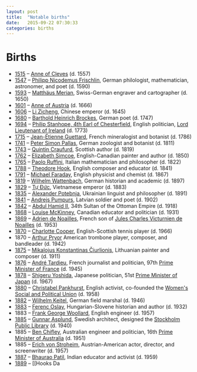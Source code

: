 ```yaml
---
layout: post
title:  "Notable births"
date:   2015-09-22 07:30:33
categories: births
---
```

# Births
-   [1515] – [Anne of Cleves] (d. 1557)
-   [1547] – [Philipp Nicodemus Frischlin], German philologist,
    mathematician, astronomer, and poet (d. 1590)
-   [1593] – [Matthäus Merian], Swiss-German engraver and
    cartographer (d. 1650)
-   [1601] – [Anne of Austria] (d. 1666)
-   [1606] – [Li Zicheng], Chinese emperor (d. 1645)
-   [1680] – [Barthold Heinrich Brockes], German poet (d. 1747)
-   [1694] – [Philip Stanhope, 4th Earl of Chesterfield], English
    politician, [Lord Lieutenant of Ireland] (d. 1773)
-   [1715] – [Jean-Étienne Guettard], French mineralogist and
    botanist (d. 1786)
-   [1741] – [Peter Simon Pallas], German zoologist and botanist (d.
    1811)
-   [1743] – [Quintin Craufurd], Scottish author (d. 1819)
-   [1762] – [Elizabeth Simcoe], English-Canadian painter and author (d.
    1850)
-   [1765] – [Paolo Ruffini], Italian mathematician and philosopher (d.
    1822)
-   [1788] – [Theodore Hook], English composer and educator (d. 1841)
-   [1791] – [Michael Faraday], English physicist and chemist (d. 1867)
-   [1819] – [Wilhelm Wattenbach], German historian and academic (d.
    1897)
-   [1829] – [Tự Đức], Vietnamese emperor (d. 1883)
-   [1835] – [Alexander Potebnja], Ukrainian linguist and
    philosopher (d. 1891)
-   [1841] – [Andrejs Pumpurs], Latvian soldier and poet (d. 1902)
-   [1842] – [Abdul Hamid II], 34th Sultan of the Ottoman Empire (d.
    1918)
-   [1868] – [Louise McKinney], Canadian educator and politician (d.
    1931)
-   [1869] – [Adrien de Noailles], French son of [Jules Charles
    Victurnien de Noailles] (d. 1953)
-   [1870] – [Charlotte Cooper], English-Scottish tennis player (d.
    1966)
-   1870 – [Arthur Pryor] American trombone player, composer, and
    bandleader (d. 1942)
-   [1875] – [Mikalojus Konstantinas Čiurlionis], Lithuanian painter and
    composer (d. 1911)
-   [1876] – [André Tardieu], French journalist and politician, 97th
    [Prime Minister of France] (d. 1945)
-   [1878] – [Shigeru Yoshida], Japanese politician, 51st [Prime
    Minister of Japan] (d. 1967)
-   [1880] – [Christabel Pankhurst], English activist, co-founded the
    [Women's Social and Political Union] (d. 1958)
-   [1882] – [Wilhelm Keitel], German field marshal (d. 1946)
-   [1883] – [Ferenc Oslay], Hungarian-Slovene historian and author (d.
    1932)
-   1883 – [Frank George Woollard], English engineer (d. 1957)
-   [1885] – [Gunnar Asplund], Swedish architect, designed the
    [Stockholm Public Library] (d. 1940)
-   1885 – [Ben Chifley], Australian engineer and politician, 16th
    [Prime Minister of Australia] (d. 1951)
-   1885 – [Erich von Stroheim], Austrian-American actor, director, and
    screenwriter (d. 1957)
-   [1887] – [Bhaurao Patil], Indian educator and activist (d. 1959)
-   [1889] – \[\[Hooks Da

  [1515]: https://en.wikipedia.org/wiki/1515 "wikilink"
  [Anne of Cleves]: https://en.wikipedia.org/wiki/Anne_of_Cleves "wikilink"
  [1547]: https://en.wikipedia.org/wiki/1547 "wikilink"
  [Philipp Nicodemus Frischlin]: https://en.wikipedia.org/wiki/Philipp_Nicodemus_Frischlin "wikilink"
  [1593]: https://en.wikipedia.org/wiki/1593 "wikilink"
  [Matthäus Merian]: https://en.wikipedia.org/wiki/Matthäus_Merian "wikilink"
  [1601]: https://en.wikipedia.org/wiki/1601 "wikilink"
  [Anne of Austria]: https://en.wikipedia.org/wiki/Anne_of_Austria "wikilink"
  [1606]: https://en.wikipedia.org/wiki/1606 "wikilink"
  [Li Zicheng]: https://en.wikipedia.org/wiki/Li_Zicheng "wikilink"
  [1680]: https://en.wikipedia.org/wiki/1680 "wikilink"
  [Barthold Heinrich Brockes]: https://en.wikipedia.org/wiki/Barthold_Heinrich_Brockes "wikilink"
  [1694]: https://en.wikipedia.org/wiki/1694 "wikilink"
  [Philip Stanhope, 4th Earl of Chesterfield]: https://en.wikipedia.org/wiki/Philip_Stanhope,_4th_Earl_of_Chesterfield "wikilink"
  [Lord Lieutenant of Ireland]: https://en.wikipedia.org/wiki/Lord_Lieutenant_of_Ireland "wikilink"
  [1715]: https://en.wikipedia.org/wiki/1715 "wikilink"
  [Jean-Étienne Guettard]: https://en.wikipedia.org/wiki/Jean-Étienne_Guettard "wikilink"
  [1741]: https://en.wikipedia.org/wiki/1741 "wikilink"
  [Peter Simon Pallas]: https://en.wikipedia.org/wiki/Peter_Simon_Pallas "wikilink"
  [1743]: https://en.wikipedia.org/wiki/1743 "wikilink"
  [Quintin Craufurd]: https://en.wikipedia.org/wiki/Quintin_Craufurd "wikilink"
  [1762]: https://en.wikipedia.org/wiki/1762 "wikilink"
  [Elizabeth Simcoe]: https://en.wikipedia.org/wiki/Elizabeth_Simcoe "wikilink"
  [1765]: https://en.wikipedia.org/wiki/1765 "wikilink"
  [Paolo Ruffini]: https://en.wikipedia.org/wiki/Paolo_Ruffini "wikilink"
  [1788]: https://en.wikipedia.org/wiki/1788 "wikilink"
  [Theodore Hook]: https://en.wikipedia.org/wiki/Theodore_Hook "wikilink"
  [1791]: https://en.wikipedia.org/wiki/1791 "wikilink"
  [Michael Faraday]: https://en.wikipedia.org/wiki/Michael_Faraday "wikilink"
  [1819]: https://en.wikipedia.org/wiki/1819 "wikilink"
  [Wilhelm Wattenbach]: https://en.wikipedia.org/wiki/Wilhelm_Wattenbach "wikilink"
  [1829]: https://en.wikipedia.org/wiki/1829 "wikilink"
  [Tự Đức]: https://en.wikipedia.org/wiki/Tự_Đức "wikilink"
  [1835]: https://en.wikipedia.org/wiki/1835 "wikilink"
  [Alexander Potebnja]: https://en.wikipedia.org/wiki/Alexander_Potebnja "wikilink"
  [1841]: https://en.wikipedia.org/wiki/1841 "wikilink"
  [Andrejs Pumpurs]: https://en.wikipedia.org/wiki/Andrejs_Pumpurs "wikilink"
  [1842]: https://en.wikipedia.org/wiki/1842 "wikilink"
  [Abdul Hamid II]: https://en.wikipedia.org/wiki/Abdul_Hamid_II "wikilink"
  [1868]: https://en.wikipedia.org/wiki/1868 "wikilink"
  [Louise McKinney]: https://en.wikipedia.org/wiki/Louise_McKinney "wikilink"
  [1869]: https://en.wikipedia.org/wiki/1869 "wikilink"
  [Adrien de Noailles]: https://en.wikipedia.org/wiki/Adrien_de_Noailles "wikilink"
  [Jules Charles Victurnien de Noailles]: https://en.wikipedia.org/wiki/Jules_Charles_Victurnien_de_Noailles "wikilink"
  [1870]: https://en.wikipedia.org/wiki/1870 "wikilink"
  [Charlotte Cooper]: https://en.wikipedia.org/wiki/Charlotte_Cooper_(tennis) "wikilink"
  [Arthur Pryor]: https://en.wikipedia.org/wiki/Arthur_Pryor "wikilink"
  [1875]: https://en.wikipedia.org/wiki/1875 "wikilink"
  [Mikalojus Konstantinas Čiurlionis]: https://en.wikipedia.org/wiki/Mikalojus_Konstantinas_Čiurlionis "wikilink"
  [1876]: https://en.wikipedia.org/wiki/1876 "wikilink"
  [André Tardieu]: https://en.wikipedia.org/wiki/André_Tardieu "wikilink"
  [Prime Minister of France]: https://en.wikipedia.org/wiki/Prime_Minister_of_France "wikilink"
  [1878]: https://en.wikipedia.org/wiki/1878 "wikilink"
  [Shigeru Yoshida]: https://en.wikipedia.org/wiki/Shigeru_Yoshida "wikilink"
  [Prime Minister of Japan]: https://en.wikipedia.org/wiki/Prime_Minister_of_Japan "wikilink"
  [1880]: https://en.wikipedia.org/wiki/1880 "wikilink"
  [Christabel Pankhurst]: https://en.wikipedia.org/wiki/Christabel_Pankhurst "wikilink"
  [Women's Social and Political Union]: https://en.wikipedia.org/wiki/Women's_Social_and_Political_Union "wikilink"
  [1882]: https://en.wikipedia.org/wiki/1882 "wikilink"
  [Wilhelm Keitel]: https://en.wikipedia.org/wiki/Wilhelm_Keitel "wikilink"
  [1883]: https://en.wikipedia.org/wiki/1883 "wikilink"
  [Ferenc Oslay]: https://en.wikipedia.org/wiki/Ferenc_Oslay "wikilink"
  [Frank George Woollard]: https://en.wikipedia.org/wiki/Frank_George_Woollard "wikilink"
  [1885]: https://en.wikipedia.org/wiki/1885 "wikilink"
  [Gunnar Asplund]: https://en.wikipedia.org/wiki/Gunnar_Asplund "wikilink"
  [Stockholm Public Library]: https://en.wikipedia.org/wiki/Stockholm_Public_Library "wikilink"
  [Ben Chifley]: https://en.wikipedia.org/wiki/Ben_Chifley "wikilink"
  [Prime Minister of Australia]: https://en.wikipedia.org/wiki/Prime_Minister_of_Australia "wikilink"
  [Erich von Stroheim]: https://en.wikipedia.org/wiki/Erich_von_Stroheim "wikilink"
  [1887]: https://en.wikipedia.org/wiki/1887 "wikilink"
  [Bhaurao Patil]: https://en.wikipedia.org/wiki/Bhaurao_Patil "wikilink"
  [1889]: https://en.wikipedia.org/wiki/1889 "wikilink"
